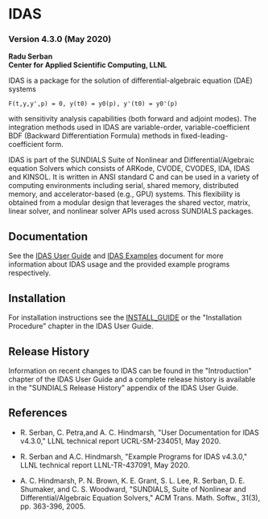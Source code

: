 # IDAS
### Version 4.3.0 (May 2020)

**Radu Serban  
  Center for Applied Scientific Computing, LLNL**

IDAS is a package for the solution of differential-algebraic equation (DAE)
systems
```
F(t,y,y',p) = 0, y(t0) = y0(p), y'(t0) = y0'(p)
```
with sensitivity analysis capabilities (both forward and adjoint modes). The
integration methods used in IDAS are variable-order, variable-coefficient BDF
(Backward Differentiation Formula) methods in fixed-leading-coefficient form.

IDAS is part of the SUNDIALS Suite of Nonlinear and Differential/Algebraic
equation Solvers which consists of ARKode, CVODE, CVODES, IDA, IDAS and KINSOL.
It is written in ANSI standard C and can be used in a variety of computing
environments including serial, shared memory, distributed memory, and
accelerator-based (e.g., GPU) systems. This flexibility is obtained from a
modular design that leverages the shared vector, matrix, linear solver, and
nonlinear solver APIs used across SUNDIALS packages.

## Documentation

See the [IDAS User Guide](/doc/idas/idas_guide.pdf) and
[IDAS Examples](/doc/idas/idas_examples.pdf) document for more information
about IDAS usage and the provided example programs respectively.

## Installation

For installation instructions see the [INSTALL_GUIDE](/INSTALL_GUIDE.pdf)
or the "Installation Procedure" chapter in the IDAS User Guide.

## Release History

Information on recent changes to IDAS can be found in the "Introduction"
chapter of the IDAS User Guide and a complete release history is available in
the "SUNDIALS Release History" appendix of the IDAS User Guide.

## References

* R. Serban, C. Petra,and A. C. Hindmarsh,  "User Documentation for IDAS v4.3.0,"
  LLNL technical report UCRL-SM-234051, May 2020.

* R. Serban and A.C. Hindmarsh, "Example Programs for IDAS v4.3.0,"
  LLNL technical report LLNL-TR-437091, May 2020.

* A. C. Hindmarsh, P. N. Brown, K. E. Grant, S. L. Lee, R. Serban,
  D. E. Shumaker, and C. S. Woodward, "SUNDIALS, Suite of Nonlinear and
  Differential/Algebraic Equation Solvers," ACM Trans. Math. Softw.,
  31(3), pp. 363-396, 2005.
